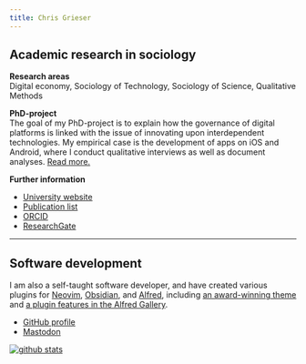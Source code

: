 ```yaml
---
title: Chris Grieser
---
```


## Academic research in sociology
**Research areas**  
Digital economy, Sociology of Technology, Sociology of
Science, Qualitative Methods

**PhD-project**  
The goal of my PhD-project is to explain how the governance of digital platforms
is linked with the issue of innovating upon interdependent technologies. My
empirical case is the development of apps on iOS and Android, where I conduct
qualitative interviews as well as document analyses. [Read more.](/phd-project)

**Further information**
- [University website](https://www.tu.berlin/en/sos/about/team/christopher-grieser-ma)
- [Publication list](/publication-list)
- [ORCID](https://orcid.org/0000-0002-0767-9496)
- [ResearchGate](https://www.researchgate.net/profile/Christopher-Grieser)

---

## Software development
I am also a self-taught software developer, and have created various plugins for
[Neovim](http://neovim.io), [Obsidian](http://obsidian.md), and
[Alfred](http://alfredapp.com), including [an award-winning
theme](https://github.com/chrisgrieser/shimmering-focus) and [a plugin
features in the Alfred Gallery](https://alfred.app/workflows/chrisgrieser/reddit-browser/).

- [GitHub profile](https://github.com/chrisgrieser)
- <a rel="me" href="https://pkm.social/@pseudometa">Mastodon</a>
  <!--https://pkm.social/settings/verification -->

[![github
stats](https://github-readme-stats.vercel.app/api?username=chrisgrieser&count_private=false&show_icons=true)](https://github.com/chrisgrieser)
